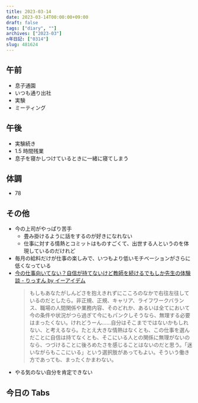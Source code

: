 ```yaml
---
title: 2023-03-14
date: 2023-03-14T00:00:00+09:00
draft: false
tags: ["diary", ""]
archives: ["2023-03"]
n年日記: ["0314"]
slug: 481624
---
```


## 午前

- 息子通園
- いつも通り出社
- 実験
- ミーティング

## 午後

- 実験続き
- 1.5 時間残業
- 息子を寝かしつけているときに一緒に寝てしまう

## 体調

- 78

## その他

- 今の上司がやっぱり苦手
  - 畳み掛けるように話をするのが好きになれない
  - 仕事に対する情熱とコミットはものすごくて、出世する人というのを体現しているのだけれど
- 毎月の給料だけが仕事の楽しみで、いつもより低いモチベーションがさらに低くなっている
- [今の仕事向いてない？自信が持てないけど教師を続けるでもしか先生の体験談 - りっすん by イーアイデム](https://www.e-aidem.com/ch/listen/entry/2023/01/18/103000)
  > もしもあなたがしんどさを抱えきれずにこころのなかで右往左往しているのだとしたら。非正規、正規、キャリア、ライフワークバランス、職場の人間関係や業務内容、そのどれか、あるいは全てにおいて今の条件や状況がつら過ぎて今にもパンクしそうなら、無理する必要はまったくない。けれどうーん……自分はそこまでではないかもしれない、と考えるなら。たとえ大きな情熱はなくとも、この仕事を選んだことに自信は持てなくとも、そこにいる人との関係に無理がないのなら、つづけることに後ろめたさを感じることはないのだと思う。「迷いながらもここにいる」という選択肢があってもよい。そういう働き方であっても、まったくかまわない。
- やる気のない自分を肯定できない

## 今日の Tabs
